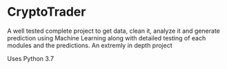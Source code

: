 # CryptoTrader

A well tested complete project to get data, clean it, analyze it and generate prediction using Machine Learning along with detailed testing of each modules and the predictions. An extremly in depth project

Uses Python 3.7